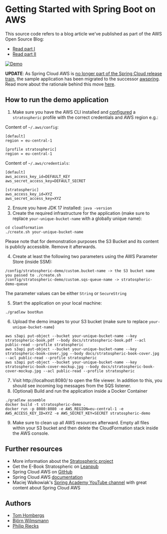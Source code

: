 # Getting Started with Spring Boot on AWS

This source code refers to a blog article we've published as part of the AWS Open Source Blog:
- [Read part I](https://aws.amazon.com/blogs/opensource/getting-started-with-spring-boot-on-aws-part-1/)
- [Read part II](https://aws.amazon.com/blogs/opensource/getting-started-with-spring-boot-on-aws-part-2/)

[![Demo](docs/s3simpleFileViewer.png)](https://stratospheric.dev)

**UPDATE**: As Spring Cloud AWS is [no longer part of the Spring Cloud release train](https://spring.io/blog/2020/04/17/spring-cloud-2020-0-0-m1-released), the sample application has been migrated to the successor [awspring](https://awspring.io/). Read more about the rationale behind this move [here](https://maciejwalkowiak.com/blog/spring-cloud-aws-2-3-rc2-released/).

## How to run the demo application

1. Make sure you have the AWS CLI installed and [configured](https://docs.aws.amazon.com/cli/latest/userguide/cli-configure-profiles.html) a `stratospheric` profile with the correct credentials and AWS region e.g.:

Content of `~/.aws/config`:
```
[default]
region = eu-central-1

[profile stratospheric]
region = eu-central-1
```

Content of `~/.aws/credentials`:

```
[default]
aws_access_key_id=DEFAULT_KEY
aws_secret_access_key=DEFAULT_SECRET

[stratospheric]
aws_access_key_id=XYZ
aws_secret_access_key=XYZ
```

2. Ensure you have JDK 17 installed: `java -version`
3. Create the required infrastructure for the application (make sure to replace `your-unique-bucket-name` with a globally unique name):
```
cd cloudformation
./create.sh your-unique-bucket-name
```

Please note that for demonstration purposes the S3 Bucket and its content is publicly accessible. Remove it afterwards.

4. Create at least the following two parameters using the AWS Parameter Store (inside SSM):

```
/config/stratospheric-demo/custom.bucket-name -> the S3 bucket name you passed to ./create.sh
/config/stratospheric-demo/custom.sqs-queue-name -> stratospheric-demo-queue
```

The parameter values can be either `String` or `SecureString`

5. Start the application on your local machine:
```
./gradlew bootRun
```
6. Upload the demo images to your S3 bucket (make sure to replace `your-unique-bucket-name`)
```
aws s3api put-object --bucket your-unique-bucket-name --key stratospheric-book.pdf --body docs/stratospheric-book.pdf --acl public-read --profile stratospheric
aws s3api put-object --bucket your-unique-bucket-name --key stratospheric-book-cover.jpg --body docs/stratospheric-book-cover.jpg --acl public-read --profile stratospheric
aws s3api put-object --bucket your-unique-bucket-name --key stratospheric-book-cover-mockup.jpg --body docs/stratospheric-book-cover-mockup.jpg --acl public-read --profile stratospheric
```
7. Visit http://localhost:8080/ to open the file viewer. In addition to this, you should see incoming log messages from the SQS listener.
8. (Optional) Build and run the application inside a Docker Container
```
./gradlew assemble
docker build -t stratospheric-demo .
docker run -p 8080:8080 -e AWS_REGION=eu-central-1 -e AWS_ACCESS_KEY_ID=XYZ -e AWS_SECRET_KEY=SECRET stratospheric-demo
```

9. Make sure to clean up all AWS resources afterward. Empty all files within your S3 bucket and then delete the CloudFormation stack inside the AWS console.


## Further resources

- More information about the [Stratospheric project](https://stratospheric.dev)
- Get the E-Book Stratospheric on [Leanpub](https://leanpub.com/stratospheric)
- Spring Cloud AWS on [GitHub](https://github.com/spring-cloud/spring-cloud-aws)
- Spring Cloud AWS [documentation](https://docs.spring.io/spring-cloud-aws/docs/current/reference/html/)
- Maciej Walkowiak's [Spring Academy YouTube channel](https://www.youtube.com/channel/UCslYinLbZnzzUdG0BMaiDKw) with great content about Spring Cloud AWS

## Authors

- [Tom Hombergs](https://reflectoring.io/)
- [Björn Wilmsmann](https://bjoernkw.com/)
- [Philip Riecks](https://rieckpil.de/)

